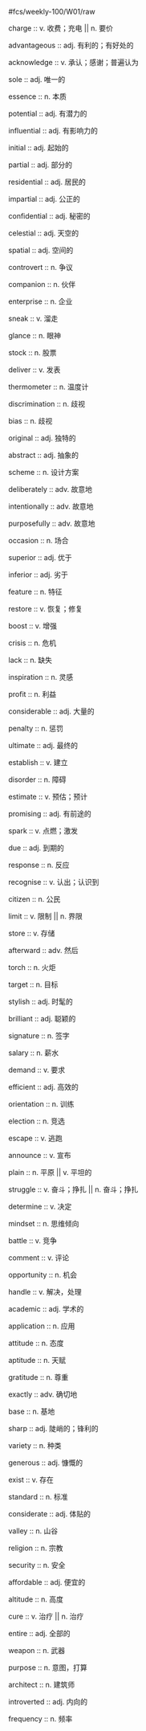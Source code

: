 #fcs/weekly-100/W01/raw

charge :: v. 收费；充电 || n. 要价 <!--SR:!2025-09-18,8,250-->

advantageous :: adj. 有利的；有好处的 <!--SR:!2025-09-12,2,210-->

acknowledge :: v. 承认；感谢；普遍认为 <!--SR:!2025-09-12,2,210-->

sole :: adj. 唯一的 <!--SR:!2025-09-12,2,210-->

essence :: n. 本质 <!--SR:!2025-09-18,8,250-->

potential :: adj. 有潜力的 <!--SR:!2025-09-11,1,210-->

influential :: adj. 有影响力的 <!--SR:!2025-09-19,9,250-->

initial :: adj. 起始的 <!--SR:!2025-09-19,9,250-->

partial :: adj. 部分的 <!--SR:!2025-09-19,9,250-->

residential :: adj. 居民的 <!--SR:!2025-09-12,2,230-->

impartial :: adj. 公正的 <!--SR:!2025-09-18,8,250-->

confidential :: adj. 秘密的 <!--SR:!2025-09-17,7,250-->

celestial :: adj. 天空的 <!--SR:!2025-09-19,9,250-->

spatial :: adj. 空间的 <!--SR:!2025-09-17,7,250-->

controvert :: n. 争议 <!--SR:!2025-09-15,5,230-->

companion :: n. 伙伴 <!--SR:!2025-09-18,8,250-->

enterprise :: n. 企业 <!--SR:!2025-09-18,8,250-->

sneak :: v. 溜走 <!--SR:!2025-09-12,2,230-->

glance :: n. 眼神 <!--SR:!2025-09-17,7,250-->

stock :: n. 股票 <!--SR:!2025-09-12,2,210-->

deliver :: v. 发表 <!--SR:!2025-09-18,8,250-->

thermometer :: n. 温度计 <!--SR:!2025-09-19,9,250-->

discrimination :: n. 歧视 <!--SR:!2025-09-15,5,230-->

bias :: n. 歧视 <!--SR:!2025-09-19,9,250-->

original :: adj. 独特的 <!--SR:!2025-09-18,8,250-->

abstract :: adj. 抽象的 <!--SR:!2025-09-12,2,210-->

scheme :: n. 设计方案 <!--SR:!2025-09-15,5,230-->

deliberately :: adv. 故意地 <!--SR:!2025-09-19,9,250-->

intentionally :: adv. 故意地 <!--SR:!2025-09-15,5,230-->

purposefully :: adv. 故意地 <!--SR:!2025-09-18,8,250-->

occasion :: n. 场合 <!--SR:!2025-09-18,8,250-->

superior :: adj. 优于 <!--SR:!2025-09-17,7,250-->

inferior :: adj. 劣于 <!--SR:!2025-09-19,9,250-->

feature :: n. 特征 <!--SR:!2025-09-19,9,250-->

restore :: v. 恢复；修复 <!--SR:!2025-09-18,8,250-->

boost :: v. 增强 <!--SR:!2025-09-18,8,250-->

crisis :: n. 危机 <!--SR:!2025-09-15,5,230-->

lack :: n. 缺失 <!--SR:!2025-09-11,1,210-->

inspiration :: n. 灵感 <!--SR:!2025-09-19,9,250-->

profit :: n. 利益 <!--SR:!2025-09-17,7,250-->

considerable :: adj. 大量的 <!--SR:!2025-09-12,2,230-->

penalty :: n. 惩罚 <!--SR:!2025-09-11,1,190-->

ultimate :: adj. 最终的 <!--SR:!2025-09-19,9,250-->

establish :: v. 建立 <!--SR:!2025-09-19,9,250-->

disorder :: n. 障碍 <!--SR:!2025-09-18,8,250-->

estimate :: v. 预估；预计 <!--SR:!2025-09-15,5,230-->

promising :: adj. 有前途的 <!--SR:!2025-09-17,7,250-->

spark :: v. 点燃；激发 <!--SR:!2025-09-15,5,230-->

due :: adj. 到期的 <!--SR:!2025-09-18,8,250-->

response :: n. 反应 <!--SR:!2025-09-12,2,230-->

recognise :: v. 认出；认识到 <!--SR:!2025-09-11,1,210-->

citizen :: n. 公民 <!--SR:!2025-09-18,8,250-->

limit :: v. 限制 || n. 界限 <!--SR:!2025-09-18,8,250-->

store :: v. 存储 <!--SR:!2025-09-18,8,250-->

afterward :: adv. 然后 <!--SR:!2025-09-12,2,230-->

torch :: n. 火炬 <!--SR:!2025-09-18,8,250-->

target :: n. 目标 <!--SR:!2025-09-19,9,250-->

stylish :: adj. 时髦的 <!--SR:!2025-09-17,7,250-->

brilliant :: adj. 聪颖的 <!--SR:!2025-09-18,8,250-->

signature :: n. 签字 <!--SR:!2025-09-17,7,250-->

salary :: n. 薪水 <!--SR:!2025-09-17,7,250-->

demand :: v. 要求 <!--SR:!2025-09-11,1,190-->

efficient :: adj. 高效的 <!--SR:!2025-09-12,2,210-->

orientation :: n. 训练 <!--SR:!2025-09-19,9,250-->

election :: n. 竞选 <!--SR:!2025-09-17,7,250-->

escape :: v. 逃跑 <!--SR:!2025-09-19,9,250-->

announce :: v. 宣布 <!--SR:!2025-09-12,2,210-->

plain :: n. 平原 || v. 平坦的 <!--SR:!2025-09-17,7,250-->

struggle :: v. 奋斗；挣扎 || n. 奋斗；挣扎 <!--SR:!2025-09-11,1,190-->

determine :: v. 决定 <!--SR:!2025-09-11,1,190-->

mindset :: n. 思维倾向 <!--SR:!2025-09-15,5,230-->

battle :: v. 竞争 <!--SR:!2025-09-19,9,250-->

comment :: v. 评论 <!--SR:!2025-09-17,7,250-->

opportunity :: n. 机会 <!--SR:!2025-09-15,5,230-->

handle :: v. 解决，处理 <!--SR:!2025-09-17,7,250-->

academic :: adj. 学术的 <!--SR:!2025-09-12,2,210-->

application :: n. 应用 <!--SR:!2025-09-17,7,250-->

attitude :: n. 态度 <!--SR:!2025-09-15,5,230-->

aptitude :: n. 天赋 <!--SR:!2025-09-15,5,230-->

gratitude :: n. 尊重 <!--SR:!2025-09-17,7,250-->

exactly :: adv. 确切地 <!--SR:!2025-09-12,2,210-->

base :: n. 基地 <!--SR:!2025-09-17,7,250-->

sharp :: adj. 陡峭的；锋利的 <!--SR:!2025-09-18,8,250-->

variety :: n. 种类 <!--SR:!2025-09-15,5,230-->

generous :: adj. 慷慨的 <!--SR:!2025-09-12,2,210-->

exist :: v. 存在 <!--SR:!2025-09-15,5,230-->

standard :: n. 标准 <!--SR:!2025-09-17,7,250-->

considerate :: adj. 体贴的 <!--SR:!2025-09-11,1,190-->

valley :: n. 山谷 <!--SR:!2025-09-15,5,230-->

religion :: n. 宗教 <!--SR:!2025-09-15,5,230-->

security :: n. 安全 <!--SR:!2025-09-18,8,250-->

affordable :: adj. 便宜的 <!--SR:!2025-09-19,9,250-->

altitude :: n. 高度 <!--SR:!2025-09-15,5,230-->

cure :: v. 治疗 || n. 治疗 <!--SR:!2025-09-12,2,210-->

entire :: adj. 全部的 <!--SR:!2025-09-17,7,250-->

weapon :: n. 武器 <!--SR:!2025-09-15,5,230-->

purpose :: n. 意图，打算 <!--SR:!2025-09-17,7,250-->

architect :: n. 建筑师 <!--SR:!2025-09-17,7,250-->

introverted :: adj. 内向的 <!--SR:!2025-09-19,9,250-->

frequency :: n. 频率 <!--SR:!2025-09-19,9,250-->
